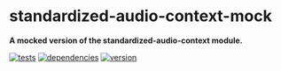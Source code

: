# standardized-audio-context-mock

**A mocked version of the standardized-audio-context module.**

[![tests](https://img.shields.io/travis/chrisguttandin/standardized-audio-context-mock/master.svg?style=flat-square)](https://travis-ci.org/chrisguttandin/standardized-audio-context-mock)
[![dependencies](https://img.shields.io/david/chrisguttandin/standardized-audio-context-mock.svg?style=flat-square)](https://www.npmjs.com/package/standardized-audio-context-mock)
[![version](https://img.shields.io/npm/v/standardized-audio-context-mock.svg?style=flat-square)](https://www.npmjs.com/package/standardized-audio-context-mock)
